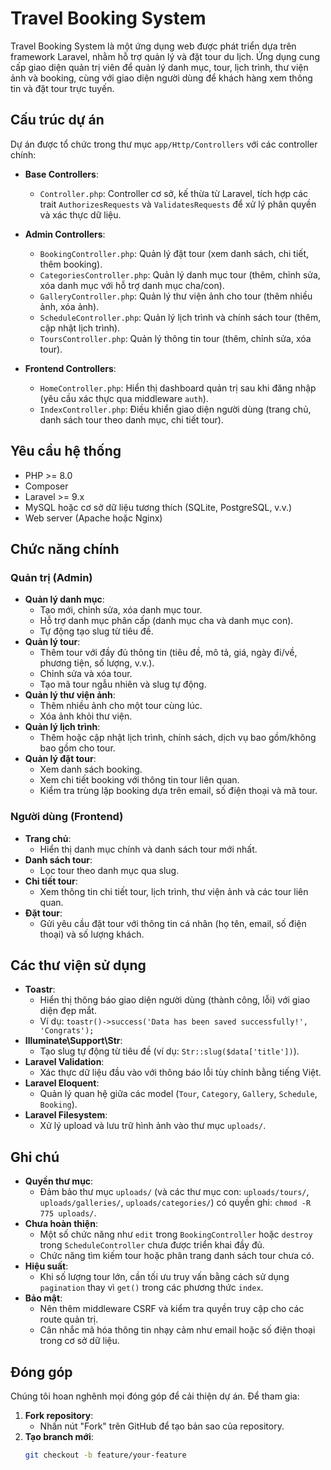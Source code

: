 # Travel Booking System

Travel Booking System là một ứng dụng web được phát triển dựa trên framework Laravel, nhằm hỗ trợ quản lý và đặt tour du lịch. Ứng dụng cung cấp giao diện quản trị viên để quản lý danh mục, tour, lịch trình, thư viện ảnh và booking, cùng với giao diện người dùng để khách hàng xem thông tin và đặt tour trực tuyến.

## Cấu trúc dự án

Dự án được tổ chức trong thư mục `app/Http/Controllers` với các controller chính:

- **Base Controllers**:
  - `Controller.php`: Controller cơ sở, kế thừa từ Laravel, tích hợp các trait `AuthorizesRequests` và `ValidatesRequests` để xử lý phân quyền và xác thực dữ liệu.

- **Admin Controllers**:
  - `BookingController.php`: Quản lý đặt tour (xem danh sách, chi tiết, thêm booking).
  - `CategoriesController.php`: Quản lý danh mục tour (thêm, chỉnh sửa, xóa danh mục với hỗ trợ danh mục cha/con).
  - `GalleryController.php`: Quản lý thư viện ảnh cho tour (thêm nhiều ảnh, xóa ảnh).
  - `ScheduleController.php`: Quản lý lịch trình và chính sách tour (thêm, cập nhật lịch trình).
  - `ToursController.php`: Quản lý thông tin tour (thêm, chỉnh sửa, xóa tour).

- **Frontend Controllers**:
  - `HomeController.php`: Hiển thị dashboard quản trị sau khi đăng nhập (yêu cầu xác thực qua middleware `auth`).
  - `IndexController.php`: Điều khiển giao diện người dùng (trang chủ, danh sách tour theo danh mục, chi tiết tour).

## Yêu cầu hệ thống

- PHP >= 8.0
- Composer
- Laravel >= 9.x
- MySQL hoặc cơ sở dữ liệu tương thích (SQLite, PostgreSQL, v.v.)
- Web server (Apache hoặc Nginx)

## Chức năng chính

### Quản trị (Admin)
- **Quản lý danh mục**:
  - Tạo mới, chỉnh sửa, xóa danh mục tour.
  - Hỗ trợ danh mục phân cấp (danh mục cha và danh mục con).
  - Tự động tạo slug từ tiêu đề.
- **Quản lý tour**:
  - Thêm tour với đầy đủ thông tin (tiêu đề, mô tả, giá, ngày đi/về, phương tiện, số lượng, v.v.).
  - Chỉnh sửa và xóa tour.
  - Tạo mã tour ngẫu nhiên và slug tự động.
- **Quản lý thư viện ảnh**:
  - Thêm nhiều ảnh cho một tour cùng lúc.
  - Xóa ảnh khỏi thư viện.
- **Quản lý lịch trình**:
  - Thêm hoặc cập nhật lịch trình, chính sách, dịch vụ bao gồm/không bao gồm cho tour.
- **Quản lý đặt tour**:
  - Xem danh sách booking.
  - Xem chi tiết booking với thông tin tour liên quan.
  - Kiểm tra trùng lặp booking dựa trên email, số điện thoại và mã tour.

### Người dùng (Frontend)
- **Trang chủ**:
  - Hiển thị danh mục chính và danh sách tour mới nhất.
- **Danh sách tour**:
  - Lọc tour theo danh mục qua slug.
- **Chi tiết tour**:
  - Xem thông tin chi tiết tour, lịch trình, thư viện ảnh và các tour liên quan.
- **Đặt tour**:
  - Gửi yêu cầu đặt tour với thông tin cá nhân (họ tên, email, số điện thoại) và số lượng khách.

## Các thư viện sử dụng

- **Toastr**:
  - Hiển thị thông báo giao diện người dùng (thành công, lỗi) với giao diện đẹp mắt.
  - Ví dụ: `toastr()->success('Data has been saved successfully!', 'Congrats');`
- **Illuminate\Support\Str**:
  - Tạo slug tự động từ tiêu đề (ví dụ: `Str::slug($data['title'])`).
- **Laravel Validation**:
  - Xác thực dữ liệu đầu vào với thông báo lỗi tùy chỉnh bằng tiếng Việt.
- **Laravel Eloquent**:
  - Quản lý quan hệ giữa các model (`Tour`, `Category`, `Gallery`, `Schedule`, `Booking`).
- **Laravel Filesystem**:
  - Xử lý upload và lưu trữ hình ảnh vào thư mục `uploads/`.

## Ghi chú

- **Quyền thư mục**:
  - Đảm bảo thư mục `uploads/` (và các thư mục con: `uploads/tours/`, `uploads/galleries/`, `uploads/categories/`) có quyền ghi: `chmod -R 775 uploads/`.
- **Chưa hoàn thiện**:
  - Một số chức năng như `edit` trong `BookingController` hoặc `destroy` trong `ScheduleController` chưa được triển khai đầy đủ.
  - Chức năng tìm kiếm tour hoặc phân trang danh sách tour chưa có.
- **Hiệu suất**:
  - Khi số lượng tour lớn, cần tối ưu truy vấn bằng cách sử dụng `pagination` thay vì `get()` trong các phương thức `index`.
- **Bảo mật**:
  - Nên thêm middleware CSRF và kiểm tra quyền truy cập cho các route quản trị.
  - Cân nhắc mã hóa thông tin nhạy cảm như email hoặc số điện thoại trong cơ sở dữ liệu.

## Đóng góp

Chúng tôi hoan nghênh mọi đóng góp để cải thiện dự án. Để tham gia:

1. **Fork repository**:
   - Nhấn nút "Fork" trên GitHub để tạo bản sao của repository.
2. **Tạo branch mới**:
   ```bash
   git checkout -b feature/your-feature

